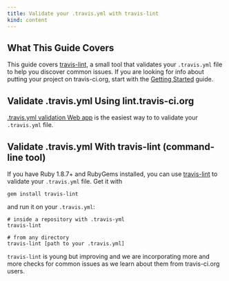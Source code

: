 ```yaml
---
title: Validate your .travis.yml with travis-lint
kind: content
---
```


## What This Guide Covers

This guide covers [travis-lint](https://github.com/travis-ci/travis-lint), a small tool that validates your `.travis.yml` file to help you discover common issues.
If you are looking for info about putting your project on travis-ci.org, start with the [Getting Started](/docs/user/getting-started/) guide.


## Validate .travis.yml Using lint.travis-ci.org

[.travis.yml validation Web app](http://lint.travis-ci.org) is the easiest way to to validate your `.travis.yml` file.


## Validate .travis.yml With travis-lint (command-line tool)

If you have Ruby 1.8.7+ and RubyGems installed, you can use [travis-lint](http://github.com/travis-ci/travis-lint) to validate your `.travis.yml` file.
Get it with

    gem install travis-lint

and run it on your `.travis.yml`:

    # inside a repository with .travis-yml
    travis-lint
    
    # from any directory
    travis-lint [path to your .travis.yml]

`travis-lint` is young but improving and we are incorporating more and more checks for common issues as
we learn about them from travis-ci.org users.
